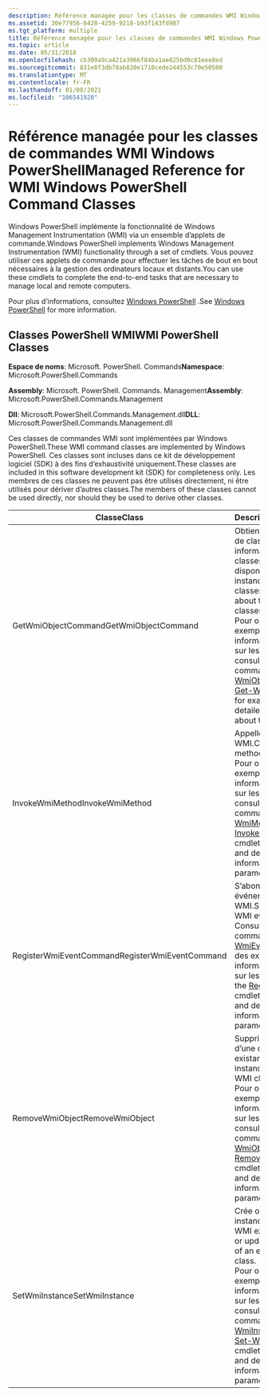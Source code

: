```yaml
---
description: Référence managée pour les classes de commandes WMI Windows PowerShell
ms.assetid: 30e77956-8428-4259-9218-b93f143fd987
ms.tgt_platform: multiple
title: Référence managée pour les classes de commandes WMI Windows PowerShell
ms.topic: article
ms.date: 05/31/2018
ms.openlocfilehash: cb309a9ca421a3966f84ba1ae825bd0c81eee8ed
ms.sourcegitcommit: 831e8f3db78ab820e1710cede244553c70e50500
ms.translationtype: MT
ms.contentlocale: fr-FR
ms.lasthandoff: 01/08/2021
ms.locfileid: "106541928"
---
```

# <a name="managed-reference-for-wmi-windows-powershell-command-classes"></a><span data-ttu-id="162fb-103">Référence managée pour les classes de commandes WMI Windows PowerShell</span><span class="sxs-lookup"><span data-stu-id="162fb-103">Managed Reference for WMI Windows PowerShell Command Classes</span></span>

<span data-ttu-id="162fb-104">Windows PowerShell implémente la fonctionnalité de Windows Management Instrumentation (WMI) via un ensemble d’applets de commande.</span><span class="sxs-lookup"><span data-stu-id="162fb-104">Windows PowerShell implements Windows Management Instrumentation (WMI) functionality through a set of cmdlets.</span></span> <span data-ttu-id="162fb-105">Vous pouvez utiliser ces applets de commande pour effectuer les tâches de bout en bout nécessaires à la gestion des ordinateurs locaux et distants.</span><span class="sxs-lookup"><span data-stu-id="162fb-105">You can use these cmdlets to complete the end-to-end tasks that are necessary to manage local and remote computers.</span></span>

<span data-ttu-id="162fb-106">Pour plus d’informations, consultez [Windows PowerShell](https://msdn.microsoft.com/library/dd835506(v=vs.85).aspx) .</span><span class="sxs-lookup"><span data-stu-id="162fb-106">See [Windows PowerShell](https://msdn.microsoft.com/library/dd835506(v=vs.85).aspx) for more information.</span></span>

## <a name="wmi-powershell-classes"></a><span data-ttu-id="162fb-107">Classes PowerShell WMI</span><span class="sxs-lookup"><span data-stu-id="162fb-107">WMI PowerShell Classes</span></span>

<span data-ttu-id="162fb-108">**Espace de noms**: Microsoft. PowerShell. Commands</span><span class="sxs-lookup"><span data-stu-id="162fb-108">**Namespace**: Microsoft.PowerShell.Commands</span></span>

<span data-ttu-id="162fb-109">**Assembly**: Microsoft. PowerShell. Commands. Management</span><span class="sxs-lookup"><span data-stu-id="162fb-109">**Assembly**: Microsoft.PowerShell.Commands.Management</span></span>

<span data-ttu-id="162fb-110">**Dll**: Microsoft.PowerShell.Commands.Management.dll</span><span class="sxs-lookup"><span data-stu-id="162fb-110">**DLL**: Microsoft.PowerShell.Commands.Management.dll</span></span>

<span data-ttu-id="162fb-111">Ces classes de commandes WMI sont implémentées par Windows PowerShell.</span><span class="sxs-lookup"><span data-stu-id="162fb-111">These WMI command classes are implemented by Windows PowerShell.</span></span> <span data-ttu-id="162fb-112">Ces classes sont incluses dans ce kit de développement logiciel (SDK) à des fins d’exhaustivité uniquement.</span><span class="sxs-lookup"><span data-stu-id="162fb-112">These classes are included in this software development kit (SDK) for completeness only.</span></span> <span data-ttu-id="162fb-113">Les membres de ces classes ne peuvent pas être utilisés directement, ni être utilisés pour dériver d’autres classes.</span><span class="sxs-lookup"><span data-stu-id="162fb-113">The members of these classes cannot be used directly, nor should they be used to derive other classes.</span></span>



| <span data-ttu-id="162fb-114">Classe</span><span class="sxs-lookup"><span data-stu-id="162fb-114">Class</span></span>                   | <span data-ttu-id="162fb-115">Description</span><span class="sxs-lookup"><span data-stu-id="162fb-115">Description</span></span>                                                                                                                                                                                                                                 |
|-------------------------|---------------------------------------------------------------------------------------------------------------------------------------------------------------------------------------------------------------------------------------------|
| <span data-ttu-id="162fb-116">GetWmiObjectCommand</span><span class="sxs-lookup"><span data-stu-id="162fb-116">GetWmiObjectCommand</span></span>     | <span data-ttu-id="162fb-117">Obtient des instances de classes WMI ou des informations sur les classes disponibles.</span><span class="sxs-lookup"><span data-stu-id="162fb-117">Gets instances of WMI classes or information about the available classes.</span></span><br/> <span data-ttu-id="162fb-118">Pour obtenir des exemples et des informations détaillées sur les paramètres, consultez l’applet de commande [obtenir-WmiObject](/previous-versions//dd315295(v=technet.10)) .</span><span class="sxs-lookup"><span data-stu-id="162fb-118">See the [Get-WmiObject](/previous-versions//dd315295(v=technet.10)) cmdlet for examples and detailed information about the parameters.</span></span><br/> |
| <span data-ttu-id="162fb-119">InvokeWmiMethod</span><span class="sxs-lookup"><span data-stu-id="162fb-119">InvokeWmiMethod</span></span>         | <span data-ttu-id="162fb-120">Appelle les méthodes WMI.</span><span class="sxs-lookup"><span data-stu-id="162fb-120">Calls WMI methods.</span></span><br/> <span data-ttu-id="162fb-121">Pour obtenir des exemples et des informations détaillées sur les paramètres, consultez l’applet de commande [Invoke-WmiMethod](/previous-versions//dd315300(v=technet.10)) .</span><span class="sxs-lookup"><span data-stu-id="162fb-121">See the [Invoke-WmiMethod](/previous-versions//dd315300(v=technet.10)) cmdlet for examples and detailed information about the parameters.</span></span><br/>                                                     |
| <span data-ttu-id="162fb-122">RegisterWmiEventCommand</span><span class="sxs-lookup"><span data-stu-id="162fb-122">RegisterWmiEventCommand</span></span> | <span data-ttu-id="162fb-123">S’abonne à un événement WMI.</span><span class="sxs-lookup"><span data-stu-id="162fb-123">Subscribes to a WMI event.</span></span><br/> <span data-ttu-id="162fb-124">Consultez l’applet de commande [Register-WmiEvent](/previous-versions//dd315242(v=technet.10)) pour obtenir des exemples et des informations détaillées sur les paramètres.</span><span class="sxs-lookup"><span data-stu-id="162fb-124">See the [Register-WmiEvent](/previous-versions//dd315242(v=technet.10)) cmdlet for examples and detailed information about the parameters.</span></span><br/>                                            |
| <span data-ttu-id="162fb-125">RemoveWmiObject</span><span class="sxs-lookup"><span data-stu-id="162fb-125">RemoveWmiObject</span></span>         | <span data-ttu-id="162fb-126">Supprime une instance d’une classe WMI existante.</span><span class="sxs-lookup"><span data-stu-id="162fb-126">Deletes an instance of an existing WMI class.</span></span><br/> <span data-ttu-id="162fb-127">Pour obtenir des exemples et des informations détaillées sur les paramètres, consultez l’applet de commande [Remove-WmiObject](/previous-versions//dd347605(v=technet.10)) .</span><span class="sxs-lookup"><span data-stu-id="162fb-127">See the [Remove-WmiObject](/previous-versions//dd347605(v=technet.10)) cmdlet for examples and detailed information about the parameters.</span></span><br/>                          |
| <span data-ttu-id="162fb-128">SetWmiInstance</span><span class="sxs-lookup"><span data-stu-id="162fb-128">SetWmiInstance</span></span>          | <span data-ttu-id="162fb-129">Crée ou met à jour une instance d’une classe WMI existante.</span><span class="sxs-lookup"><span data-stu-id="162fb-129">Creates or updates an instance of an existing WMI class.</span></span><br/> <span data-ttu-id="162fb-130">Pour obtenir des exemples et des informations détaillées sur les paramètres, consultez l’applet de commande [Set-WmiInstance](/previous-versions//dd315391(v=technet.10)) .</span><span class="sxs-lookup"><span data-stu-id="162fb-130">See the [Set-WmiInstance](/previous-versions//dd315391(v=technet.10)) cmdlet for examples and detailed information about the parameters.</span></span><br/>                |



 

 


